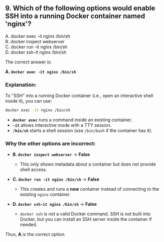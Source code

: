 ## 9. Which of the following options would enable SSH into a running Docker container named 'nginx'?
A. docker exec -it nginx /bin/sh  
B. docker inspect webserver  
C. docker run -it nginx /bin/sh  
D. docker ssh-it nginx /bin/sh


The correct answer is:  

**A. `docker exec -it nginx /bin/sh`**  

### Explanation:  
To "SSH" into a running Docker container (i.e., open an interactive shell inside it), you can use:  
```sh
docker exec -it nginx /bin/sh
```  
- **`docker exec`** runs a command inside an existing container.  
- **`-it`** allows interactive mode with a TTY session.  
- **`/bin/sh`** starts a shell session (use `/bin/bash` if the container has it).  

### Why the other options are incorrect:  
- **B. `docker inspect webserver`** → **False**  
  - This only shows metadata about a container but does not provide shell access.  

- **C. `docker run -it nginx /bin/sh`** → **False**  
  - This creates and runs a **new** container instead of connecting to the existing `nginx` container.  

- **D. `docker ssh-it nginx /bin/sh`** → **False**  
  - `docker ssh` is not a valid Docker command. SSH is not built into Docker, but you can install an SSH server inside the container if needed.  

Thus, **A** is the correct option.
